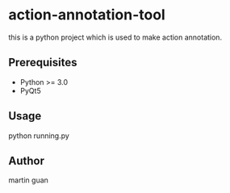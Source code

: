 # action-annotation-tool
this is a python project which is used to make action  annotation.

## Prerequisites

- Python >= 3.0
- PyQt5


## Usage

python running.py

## Author

martin guan
